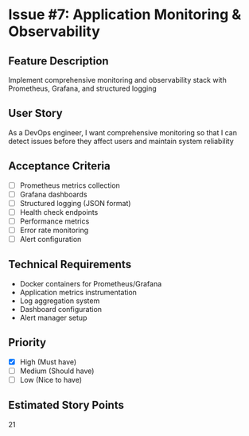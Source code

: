 # Issue #7: Application Monitoring & Observability

## Feature Description
Implement comprehensive monitoring and observability stack with Prometheus, Grafana, and structured logging

## User Story
As a DevOps engineer, I want comprehensive monitoring so that I can detect issues before they affect users and maintain system reliability

## Acceptance Criteria
- [ ] Prometheus metrics collection
- [ ] Grafana dashboards
- [ ] Structured logging (JSON format)
- [ ] Health check endpoints
- [ ] Performance metrics
- [ ] Error rate monitoring
- [ ] Alert configuration

## Technical Requirements
- Docker containers for Prometheus/Grafana
- Application metrics instrumentation
- Log aggregation system
- Dashboard configuration
- Alert manager setup

## Priority
- [x] High (Must have)
- [ ] Medium (Should have)
- [ ] Low (Nice to have)

## Estimated Story Points
21